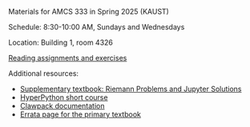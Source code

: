 Materials for AMCS 333 in Spring 2025 (KAUST)

Schedule: 8:30-10:00 AM, Sundays and Wednesdays

Location: Building 1, room 4326


[Reading assignments and exercises](Reading.md)

Additional resources:

- [Supplementary textbook: Riemann Problems and Jupyter Solutions](https://github.com/clawpack/riemann_book)
- [HyperPython short course](https://github.com/ketch/HyperPython)
- [Clawpack documentation](http://www.clawpack.org/)
- [Errata page for the primary textbook](https://staff.washington.edu/rjl/book2/errata.html)

